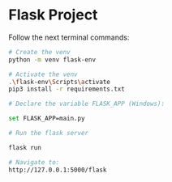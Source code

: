 # Flask Project

Follow the next terminal commands:

```sh
# Create the venv
python -m venv flask-env

# Activate the venv
.\flask-env\Scripts\activate
pip3 install -r requirements.txt

# Declare the variable FLASK_APP (Windows):

set FLASK_APP=main.py

# Run the flask server

flask run

# Navigate to:
http://127.0.0.1:5000/flask
```